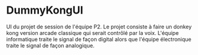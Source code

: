 # DummyKongUI
UI du projet de session de l'équipe P2.
Le projet consiste à faire un donkey kong version arcade classique qui serait contrôlé par la voix. L'équipe informatique traite le signal de façon digital alors que l'équipe électronique traite le signal de façon analogique.

